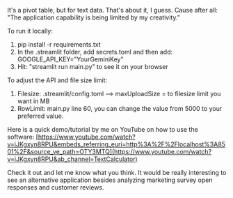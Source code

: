 It's a pivot table, but for text data. That's about it, I guess. Cause after all: "The application capability is being limited by my creativity."

To run it locally:
1. pip install -r requirements.txt
2. In the .streamlit folder, add secrets.toml and then add: GOOGLE_API_KEY="YourGeminiKey"
3. Hit: "streamlit run main.py" to see it on your browser

To adjust the API and file size limit:
1. Filesize: .streamlit/config.toml --> maxUploadSize =  to filesize limit you want in MB
2. RowLimit: main.py line 60, you can change the value from 5000 to your preferred value.

Here is a quick demo/tutorial by me on YouTube on how to use the software:
[https://www.youtube.com/watch?v=iJKgxyn8RPU&embeds_referring_euri=http%3A%2F%2Flocalhost%3A8501%2F&source_ve_path=OTY3MTQ](https://www.youtube.com/watch?v=iJKgxyn8RPU&ab_channel=TextCalculator)

Check it out and let me know what you think. It would be really interesting to see an alternative application besides analyzing marketing survey open responses and customer reviews.


